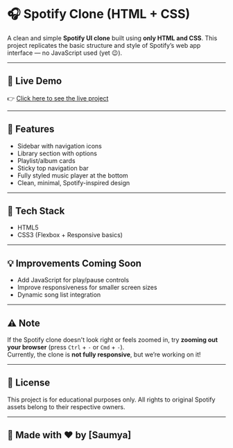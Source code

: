 # 🎧 Spotify Clone (HTML + CSS)

A clean and simple **Spotify UI clone** built using **only HTML and CSS**. This project replicates the basic structure and style of Spotify’s web app interface — no JavaScript used (yet 😉).

---

## 🔗 Live Demo

👉 [Click here to see the live project](https://saumya25tyagi.github.io/spotify-clone-html-css/)  

---

## 🚀 Features

- Sidebar with navigation icons
- Library section with options
- Playlist/album cards
- Sticky top navigation bar
- Fully styled music player at the bottom
- Clean, minimal, Spotify-inspired design

---

## 📁 Tech Stack

- HTML5  
- CSS3 (Flexbox + Responsive basics)

---

## 💡 Improvements Coming Soon

- Add JavaScript for play/pause controls
- Improve responsiveness for smaller screen sizes
- Dynamic song list integration

---

## ⚠️ Note

If the Spotify clone doesn't look right or feels zoomed in, try **zooming out your browser** (press `Ctrl` + `-` or `Cmd` + `-`).  
Currently, the clone is **not fully responsive**, but we’re working on it!

---

## 📄 License

This project is for educational purposes only. All rights to original Spotify assets belong to their respective owners.

---

## 🙌 Made with ❤️ by [Saumya]
